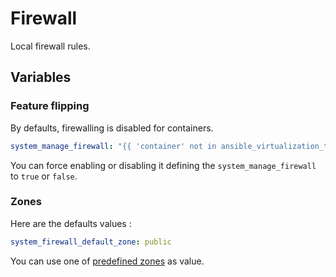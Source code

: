 Firewall
========

Local firewall rules.

Variables
---------

### Feature flipping

By defaults, firewalling is disabled for containers.

```yaml
system_manage_firewall: "{{ 'container' not in ansible_virtualization_tech_guest }}"
```

You can force enabling or disabling it defining the `system_manage_firewall` to `true` or `false`.

### Zones

Here are the defaults values :

```yaml
system_firewall_default_zone: public
```

You can use one of [predefined zones](https://firewalld.org/documentation/zone/predefined-zones.html) as value.
